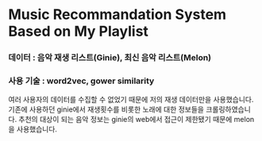 # Music Recommandation System Based on My Playlist

### 데이터 : 음악 재생 리스트(Ginie), 최신 음악 리스트(Melon)
### 사용 기술 : word2vec, gower similarity

여러 사용자의 데이터를 수집할 수 없었기 때문에 저의 재생 데이터만을 사용했습니다. 기존에 사용하던 ginie에서 재생횟수를 비롯한 노래에 대한 정보들을 크롤링하였습니다. 추천의 대상이 되는 음악 정보는 ginie의 web에서 접근이 제한됐기 때문에 melon을 사용했습니다.
